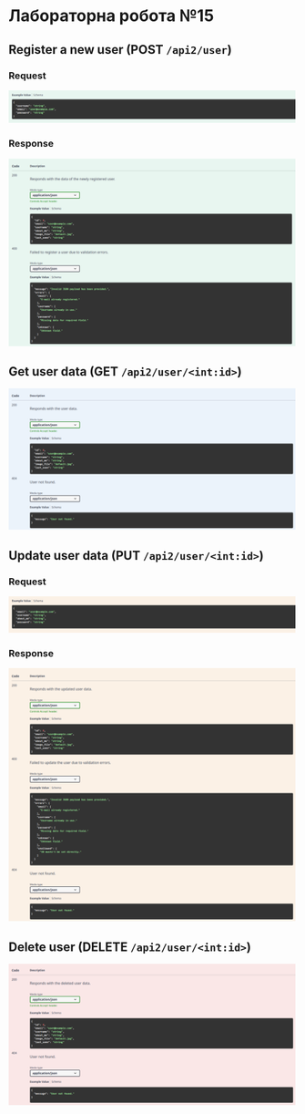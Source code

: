 # Лабораторна робота №15

## Register a new user (POST `/api2/user`)

### Request
![](./screenshots/User%20POST%20REQ.swagger.png)

### Response
![](./screenshots/User%20POST%20RES.swagger.png)

## Get user data (GET `/api2/user/<int:id>`)
![](./screenshots/User%20GET%20RES.swagger.png)

## Update user data (PUT `/api2/user/<int:id>`)

### Request
![](./screenshots/User%20PUT%20REQ.swagger.png)

### Response
![](./screenshots/User%20PUT%20RES.swagger.png)

## Delete user (DELETE `/api2/user/<int:id>`)
![](./screenshots/User%20DELETE%20RES.swagger.png)

